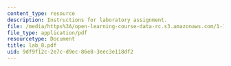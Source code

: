 ```yaml
---
content_type: resource
description: Instructions for laboratory assignment.
file: /media/https%3A/open-learning-course-data-rc.s3.amazonaws.com/1-103-civil-engineering-materials-laboratory-spring-2004/9df9f12c2e7cd9ec86e83eec3e118df2_lab_8.pdf
file_type: application/pdf
resourcetype: Document
title: lab_8.pdf
uid: 9df9f12c-2e7c-d9ec-86e8-3eec3e118df2
---
```

